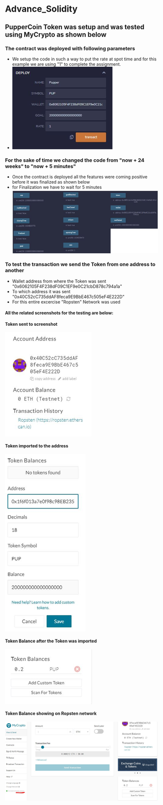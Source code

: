 # Advance_Solidity

## PupperCoin Token was setup and was tested using MyCrypto as shown below

### The contract was deployed with following parameters
- We setup the code in such a way to put the rate at spot time and for this example we are using "1" to complete the assignment.
- ![Parameters](solidity_screenshots/deployer%20contract%20deployed.JPG)

### For the sake of time we changed the code from "now + 24 weeks" to "now + 5 minutes"
- Once the contract is deployed all the features were coming positive before it was finalized as shown below
- for Finalization we have to wait for 5 minutes
![Function](solidity_screenshots/buytoken_functions.JPG)

### To test the transaction we send the Token from one address to another
- Wallet address from where the Token was sent "0x6062105F4F238dF09C1EF9e0C21cbD878c794a1a"
- To which address it was sent "0x40C52cC735ddAF8feca9E9BbE467c505eF4E222D"
- For this entire excercise "Ropsten" Network was used

#### All the related screenshots for the testing are below:

#### Token sent to screenshot
![Token_sent_to](solidity_screenshots/token_sent_to.JPG)

#### Token imported to the address
![Imported](solidity_screenshots/MyCrypto_Token_balance.JPG)

#### Token Balance after the Token was imported
![Token_imported](solidity_screenshots/Token_Balance_in_my_crypto_afterwards.JPG)

#### Token Balance showing on Ropsten network
![Ropsten](solidity_screenshots/ropsten_network.JPG)
